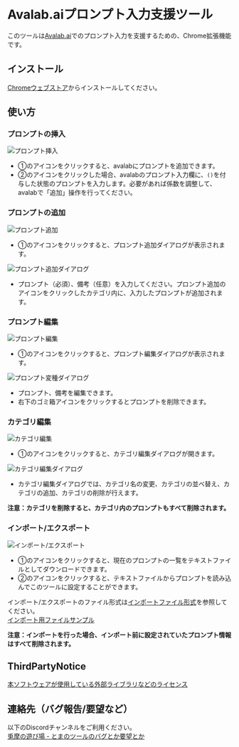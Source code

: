 # Avalab.aiプロンプト入力支援ツール

このツールは[Avalab.ai](https://avalab.ai)でのプロンプト入力を支援するための、Chrome拡張機能です。

## インストール

[Chromeウェブストア](https://chromewebstore.google.com/detail/avalabai%E3%83%97%E3%83%AD%E3%83%B3%E3%83%97%E3%83%88%E5%85%A5%E5%8A%9B%E6%94%AF%E6%8F%B4%E3%83%84%E3%83%BC%E3%83%AB/okhnpkdkjhoehaiimadniembjdikncpa)からインストールしてください。

## 使い方

### プロンプトの挿入

![プロンプト挿入](images/010_apply_01.png)

- ①のアイコンをクリックすると、avalabにプロンプトを追加できます。
- ②のアイコンをクリックした場合、avalabのプロンプト入力欄に、`()`を付与した状態のプロンプトを入力します。必要があれば係数を調整して、avalabで「追加」操作を行ってください。

### プロンプトの追加

![プロンプト追加](images/020_new_01.png)

- ①のアイコンをクリックすると、プロンプト追加ダイアログが表示されます。

![プロンプト追加ダイアログ](images/020_new_02.png)

- プロンプト（必須）、備考（任意）を入力してください。プロンプト追加のアイコンをクリックしたカテゴリ内に、入力したプロンプトが追加されます。

### プロンプト編集

![プロンプト編集](images/030_edit_01.png)

- ①のアイコンをクリックすると、プロンプト編集ダイアログが表示されます。

![プロンプト変種ダイアログ](images/030_edit_02.png)

- プロンプト、備考を編集できます。
- 右下のゴミ箱アイコンをクリックするとプロンプトを削除できます。

### カテゴリ編集

![カテゴリ編集](images/040_category_01.png)

- ①のアイコンをクリックすると、カテゴリ編集ダイアログが開きます。

![カテゴリ編集ダイアログ](images/040_category_02.png)

- カテゴリ編集ダイアログでは、カテゴリ名の変更、カテゴリの並べ替え、カテゴリの追加、カテゴリの削除が行えます。

**注意：カテゴリを削除すると、カテゴリ内のプロンプトもすべて削除されます。**

### インポート/エクスポート

![インポート/エクスポート](images/050_import_01.png)

- ①のアイコンをクリックすると、現在のプロンプトの一覧をテキストファイルとしてダウンロードできます。
- ②のアイコンをクリックすると、テキストファイルからプロンプトを読み込んでこのツールに設定することができます。

インポート/エクスポートのファイル形式は[インポートファイル形式](importfile.md)を参照してください。  
[インポート用ファイルサンプル](sample.tsv)

**注意：インポートを行った場合、インポート前に設定されていたプロンプト情報はすべて削除されます。**

## ThirdPartyNotice

[本ソフトウェアが使用している外部ライブラリなどのライセンス](thirdPartyNotice.md)

## 連絡先（バグ報告/要望など）

以下のDiscordチャンネルをご利用ください。  
[兎摩の遊び場 - とまのツールのバグとか要望とか](https://discord.gg/QEyhHjMyKS)
